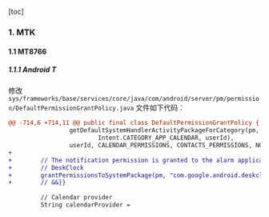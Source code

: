 [toc]

### 1. MTK

#### 1.1 MT8766

##### 1.1.1 Android T

修改 `sys/frameworks/base/services/core/java/com/android/server/pm/permission/DefaultPermissionGrantPolicy.java` 文件如下代码：

```diff
@@ -714,6 +714,11 @@ public final class DefaultPermissionGrantPolicy {
                 getDefaultSystemHandlerActivityPackageForCategory(pm,
                         Intent.CATEGORY_APP_CALENDAR, userId),
                 userId, CALENDAR_PERMISSIONS, CONTACTS_PERMISSIONS, NOTIFICATION_PERMISSIONS);
+                               
+        // The notification permission is granted to the alarm application by default by qty at 2023-03-15 {{&&
+        // DeskClock
+        grantPermissionsToSystemPackage(pm, "com.google.android.deskclock", userId, NOTIFICATION_PERMISSIONS);
+        // &&}}
 
         // Calendar provider
         String calendarProvider =
```


